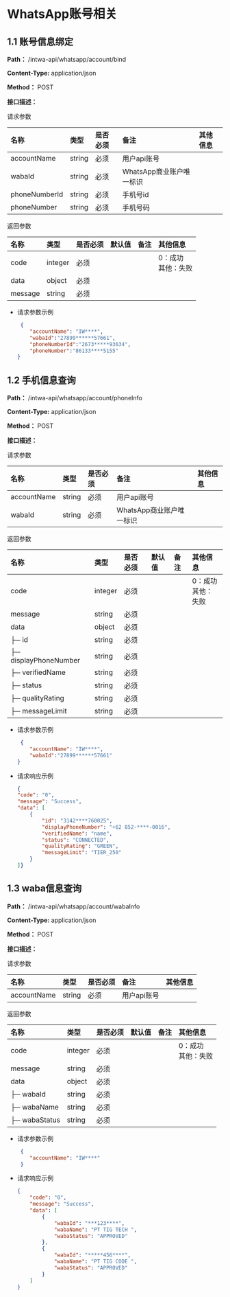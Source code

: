 # WhatsApp账号相关
##
## 1.1 账号信息绑定

**Path：** /intwa-api/whatsapp/account/bind

**Content-Type:** application/json

**Method：** POST

**接口描述：**

请求参数

| 名称          | 类型      | 是否必须 | 备注               | 其他信息 |
| :---------- | :------ | :--- | :--------------- | :--- |
| accountName    | string  | 必须   | 用户api账号          |      |
| wabaId         | string  | 必须   | WhatsApp商业账户唯一标识 |      |
| phoneNumberId  | string  | 必须   | 手机号id          |      |
| phoneNumber    | string  | 必须   | 手机号码         |      |

&#x20;返回参数

| 名称      | 类型      | 是否必须 | 默认值 | 备注 | 其他信息       |
| :------ | :------ | :--- | :-- | :- | :--------- |
| code    | integer | 必须   |     |    | 0：成功<br/>其他：失败 |
| data    | object  | 必须   |     |    |            |
| message | string  | 必须   |     |    |            |

*   请求参数示例

    ```json
     {
        "accountName": "IW****",
        "wabaId":"27899******57661",
        "phoneNumberId":"2673*****93634",
        "phoneNumber":"86133****5155"
    }
    ```




##
## 1.2 手机信息查询

**Path：** /intwa-api/whatsapp/account/phoneInfo

**Content-Type:** application/json

**Method：** POST

**接口描述：**

请求参数

| 名称          | 类型      | 是否必须 | 备注               | 其他信息 |
| :---------- | :------ | :--- | :--------------- | :--- |
| accountName    | string  | 必须   | 用户api账号          |      |
| wabaId         | string  | 必须   | WhatsApp商业账户唯一标识 |      |


&#x20;返回参数

| 名称      | 类型      | 是否必须 | 默认值 | 备注 | 其他信息       |
| :------ | :------ | :--- | :-- | :- | :--------- |
| code    | integer | 必须   |     |    | 0：成功<br/>其他：失败 |
| message | string  | 必须   |     |    |            |
| data    | object  | 必须   |     |    |            |
| ├─ id    | string  | 必须   |     |    |            |
| ├─ displayPhoneNumber    | string  | 必须   |     |    |            |
| ├─ verifiedName    | string  | 必须   |     |    |            |
| ├─ status    | string  | 必须   |     |    |            |
| ├─ qualityRating    | string  | 必须   |     |    |            |
| ├─ messageLimit    | string  | 必须   |     |    |            |


*   请求参数示例

    ```json
     {
        "accountName": "IW****",
        "wabaId":"27899******57661"
    }
    ```

*   请求响应示例

    ```json
    {
    "code": "0",
    "message": "Success",
    "data": [
        {
            "id": "3142****760025",
            "displayPhoneNumber": "+62 852-****-0016",
            "verifiedName": "name",
            "status": "CONNECTED",
            "qualityRating": "GREEN",
            "messageLimit": "TIER_250"
        }
    ]}


##
## 1.3 waba信息查询

**Path：** /intwa-api/whatsapp/account/wabaInfo

**Content-Type:** application/json

**Method：** POST

**接口描述：**

请求参数

| 名称          | 类型      | 是否必须 | 备注               | 其他信息 |
| :---------- | :------ | :--- | :--------------- | :--- |
| accountName    | string  | 必须   | 用户api账号          |      |


&#x20;返回参数

| 名称      | 类型      | 是否必须 | 默认值 | 备注 | 其他信息       |
| :------ | :------ | :--- | :-- | :- | :--------- |
| code    | integer | 必须   |     |    | 0：成功<br/>其他：失败 |
| message | string  | 必须   |     |    |            |
| data    | object  | 必须   |     |    |            |
| ├─ wabaId    | string  | 必须   |     |    |            |
| ├─ wabaName    | string  | 必须   |     |    |            |
| ├─ wabaStatus    | string  | 必须   |     |    |            |



*   请求参数示例

    ```json
     {
        "accountName": "IW****"
     }
    ```

*   请求响应示例

    ```json
    {
        "code": "0",
        "message": "Success",
        "data": [
            {
                "wabaId": "***123****",
                "wabaName": "PT TIG TECH ",
                "wabaStatus": "APPROVED"
            },
            {
                "wabaId": "*****456****",
                "wabaName": "PT TIG CODE ",
                "wabaStatus": "APPROVED"
            }
        ]
    }    
